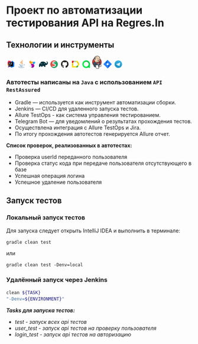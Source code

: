 # Проект по автоматизации тестирования API на Regres.In

## Технологии и инструменты

<p  align="center">

<a href="https://www.jetbrains.com/idea/"><img width="5%" title="IntelliJ IDEA" src="media/icons/Idea.svg"></a>
<a href="https://www.java.com/"><img width="5%" title="Java" src="media/icons/Java.svg"></a>
<a href="https://selenide.org/"><img width="5%" title="Selenide" src="media/icons/Selenide.svg"></a>
<a href="https://gradle.org/"><img width="5%" title="Gradle" src="media/icons/Gradle.svg"></a>
<a href="https://junit.org/junit5/"><img width="5%" title="Junit5" src="media/icons/Junit5.svg"></a>
<a href="https://github.com/"><img width="5%" title="GitHub" src="media/icons/GitHub.svg"></a>
<a href="https://allurereport.org/"><img width="5%" title="Allure Report" src="media/icons/Allure.svg"></a>
<a href="https://qameta.io/"><img width="5%" title="Allure TestOps" src="media/icons/Allure_TO.svg"></a>
<a href="https://www.jenkins.io/"><img width="5%" title="Jenkins" src="media/icons/Jenkins.svg"></a>
<a href="https://www.atlassian.com/ru/software/jira"><img width="5%" title="Jira" src="media/icons/Jira.svg"></a>
<a href="https://web.telegram.org/"><img width="5%" title="Telegram" src="media/icons/Telegram.svg"></a>
</p>

### Автотесты написаны на <code>Java</code> с использованием <code>API RestAssured</code> 

- Gradle — используется как инструмент автоматизации сборки.
- Jenkins — CI/CD для удаленного запуска тестов.
- Allure TestOps - как система управления тестированием.
- Telegram Bot — для уведомлений о результатах прохождения тестов.
- Осуществлена интеграция с Allure TestOps и Jira.
- По итогу прохождения автотестов генерируется Allure отчет. 

<a id="cases"></a>
<a name="Список проверок, реализованных в автотестах">**Список проверок, реализованных в автотестах:**</a>
* Проверка userId переданного пользователя
* Проверка статус кода при передаче пользователя отсутствующего в базе
* Успешная операция логина
* Успешное удаление пользователя

## Запуск тестов
### Локальный запуск тестов

Для запуска следует открыть IntelliJ IDEA и выполнить в терминале:
```
gradle clean test
```

или

```
gradle clean test -Denv=local
```

### Удалённый запуск через Jenkins
```bash  
clean ${TASK} 
"-Denv=${ENVIRONMENT}"  
```
***Tasks для запуска тестов:***
- *test - запуск всех api тестов*
- *user_test - запуск api тестов на проверку пользователя*
- *login_test - запуск api тестов на авторизацию*

